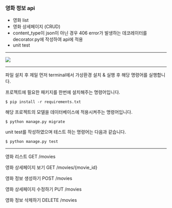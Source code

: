 ### 영화 정보 api
- 영화 list
- 영화 상세페이지 (CRUD)
- content_type이 json이 아닌 경우 406 error가 발생하는 데코레이터를 decorator.py에 작성하여 api에 적용
- unit test

---

![](https://images.velog.io/images/dnpxm387/post/efd59438-ee8a-4ad9-a856-cf47799bbb33/%E1%84%89%E1%85%B3%E1%84%8F%E1%85%B3%E1%84%85%E1%85%B5%E1%86%AB%E1%84%89%E1%85%A3%E1%86%BA%202020-12-14%20%E1%84%8B%E1%85%A9%E1%84%8C%E1%85%A5%E1%86%AB%201.34.55.png)

---

파일 설치 후 제일 먼저 terminal에서 가상환경 설치 & 실행 후 해당 명령어를 실행합니다.

프로젝트에 필요한 패키지를 한번에 설치해주는 명령어입니다.

`$ pip install -r requirements.txt`

해당 프로젝트의 모델을 데이터베이스에 적용시켜주는 명령어입니다.

`$ python manage.py migrate`

unit test를 작성하였으며 테스트 하는 명령어는 다음과 같습니다.

`$ python manage.py test`

---

영화 리스트
GET /movies

영화 상세페이지 보기
GET /movies/{movie_id}

영화 정보 생성하기
POST /movies

영화 상세페이지 수정하기
PUT /movies

영화 정보 삭제하기
DELETE /movies

